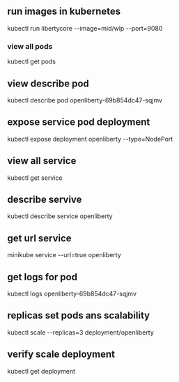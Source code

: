 ## run images in kubernetes 
kubectl run libertycore --image=mid/wlp --port=9080
### view all pods 
kubectl get pods 
## view describe pod 
kubectl describe pod openliberty-69b854dc47-sqjmv
## expose service pod deployment 
kubectl expose deployment openliberty --type=NodePort
## view all service 
kubectl get service
## describe servive 
kubectl describe service openliberty
## get url service  
minikube service --url=true openliberty
## get logs for pod 
kubectl logs openliberty-69b854dc47-sqjmv
## replicas set pods ans scalability 
kubectl scale --replicas=3 deployment/openliberty
## verify scale deployment
kubectl get deployment

